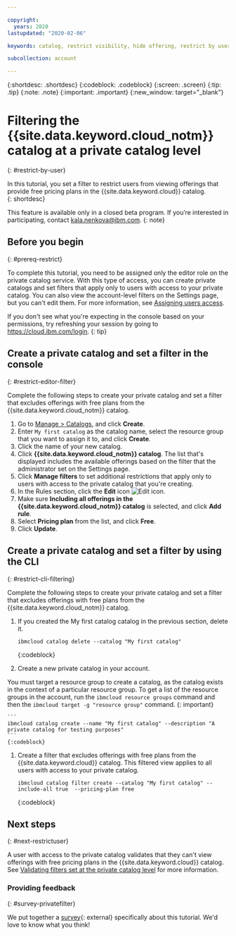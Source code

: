 ```yaml
---

copyright:
  years: 2020
lastupdated: "2020-02-06"

keywords: catalog, restrict visibility, hide offering, restrict by user, filter catalog

subcollection: account

---
```


{:shortdesc: .shortdesc}
{:codeblock: .codeblock}
{:screen: .screen}
{:tip: .tip}
{:note: .note}
{:important: .important}
{:new_window: target="_blank"}

# Filtering the {{site.data.keyword.cloud_notm}} catalog at a private catalog level
{: #restrict-by-user}

In this tutorial, you set a filter to restrict users from viewing offerings that provide free pricing plans in the {{site.data.keyword.cloud}} catalog.  
{: shortdesc}

This feature is available only in a closed beta program. If you’re interested in participating, contact kala.nenkova@ibm.com.
{: note}

## Before you begin
{: #prereq-restrict}

To complete this tutorial, you need to be assigned only the editor role on the private catalog service. With this type of access, you can create private catalogs and set filters that apply only to users with access to your private catalog. You can also view the account-level filters on the Settings page, but you can't edit them. For more information, see [Assigning users access](/docs/account?topic=account-catalog-access).

  If you don't see what you're expecting in the console based on your permissions, try refreshing your session by going to https://cloud.ibm.com/login.
  {: tip}

## Create a private catalog and set a filter in the console
{: #restrict-editor-filter}

Complete the following steps to create your private catalog and set a filter that excludes offerings with free plans from the {{site.data.keyword.cloud_notm}} catalog.

1. Go to [Manage > Catalogs](https://cloud.ibm.com/content-mgmt/catalogs), and click **Create**.
1. Enter `My first catalog` as the catalog name, select the resource group that you want to assign it to, and click **Create**.
2. Click the name of your new catalog.
1. Click **{{site.data.keyword.cloud_notm}} catalog**. The list that's displayed includes the available offerings based on the filter that the administrator set on the Settings page. 
2. Click **Manage filters** to set additional restrictions that apply only to users with access to the private catalog that you're creating. 
3. In the Rules section, click the **Edit** icon ![Edit icon](../icons/edit-tagging.svg).
4. Make sure **Including all offerings in the {{site.data.keyword.cloud_notm}} catalog** is selected, and click **Add rule**.
5. Select **Pricing plan** from the list, and click **Free**. 
6. Click **Update**.

## Create a private catalog and set a filter by using the CLI
{: #restrict-cli-filtering}

Complete the following steps to create your private catalog and set a filter that excludes offerings with free plans from the {{site.data.keyword.cloud_notm}} catalog.

1. If you created the My first catalog catalog in the previous section, delete it.
    
    ```
    ibmcloud catalog delete --catalog "My first catalog"
    ```
    {:codeblock}
    
1. Create a new private catalog in your account.

  You must target a resource group to create a catalog, as the catalog exists in the context of a particular resource group. To get a list of the resource groups in the account, run the `ibmcloud resource groups` command and then the `ibmcloud target -g "resource group"` command.
  {: important}
    
    ```
    ibmcloud catalog create --name "My first catalog" --description "A private catalog for testing purposes"
    ```
    {:codeblock}
    
1. Create a filter that excludes offerings with free plans from the {{site.data.keyword.cloud}} catalog. This filtered view applies to all users with access to your private catalog.
    
    ```
    ibmcloud catalog filter create --catalog "My first catalog" --include-all true  --pricing-plan free
    ```
    {:codeblock}

## Next steps
{: #next-restrictuser}

A user with access to the private catalog validates that they can't view offerings with free pricing plans in the {{site.data.keyword.cloud}} catalog. See [Validating filters set at the private catalog level](/docs/account?topic=account-restrict-user-validate) for more information.

### Providing feedback
{: #survey-privatefilter}

We put together a [survey](https://airtable.com/shrSb9if7nPO36jhh){: external} specifically about this tutorial. We'd love to know what you think!




